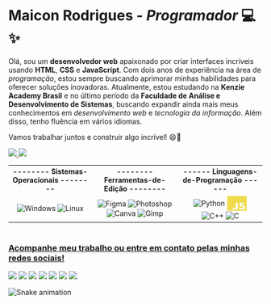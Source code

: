 
<h1><strong>Maicon Rodrigues</strong> - <em>Programador</em> 💻✨</h1>
<p>Olá, sou um <strong>desenvolvedor web</strong> apaixonado por criar interfaces incríveis usando <strong>HTML</strong>, <strong>CSS</strong> e <strong>JavaScript</strong>. Com dois anos de experiência na área de <em>programação</em>, estou sempre buscando aprimorar minhas habilidades para oferecer soluções inovadoras. Atualmente, estou estudando na <strong>Kenzie Academy Brasil</strong> e no último período da <strong>Faculdade de Análise e Desenvolvimento de Sistemas</strong>, buscando expandir ainda mais meus conhecimentos em <em>desenvolvimento web</em> e <em>tecnologia da informação</em>. Além disso, tenho fluência em vários idiomas.
<p>Vamos trabalhar juntos e construir algo incrível! 😄🚀</p>
 <div>
   <a href="https://github.com/Mr-programador">
   <img height="180em" src="https://github-readme-stats.vercel.app/api?username=Mr-programador&show_icons=true&theme=github_dark&include_all_commits=true&count_private=true"/>
   <img height="180em" src="https://github-readme-stats.vercel.app/api/top-langs/?username=Mr-programador&layout=compact&langs_count=6&theme=github_dark"/>
</div>

<table style="display: inline-block; text-align: center;">
  <tr>
    <th>-------- Sistemas-Operacionais --------</th>
    <th>-------- Ferramentas-de-Edição --------</th>
    <th>------ Linguagens-de-Programação ------</th>
  </tr>
  <tr>
    <td>
      <img style="vertical-align: middle;" alt="Windows" height="30" width="40" src="https://cdn.jsdelivr.net/gh/devicons/devicon/icons/windows8/windows8-original.svg">
      <img style="vertical-align: middle;" alt="Linux" height="30" width="40" src="https://cdn.jsdelivr.net/gh/devicons/devicon/icons/linux/linux-original.svg">
    </td>
    <td>
      <img style="vertical-align: middle;" alt="Figma" height="30" width="40" src="https://cdn.jsdelivr.net/gh/devicons/devicon/icons/figma/figma-original.svg">
      <img style="vertical-align: middle;" alt="Photoshop" height="30" width="40" src="https://cdn.jsdelivr.net/gh/devicons/devicon/icons/photoshop/photoshop-plain.svg">
      <img style="vertical-align: middle;" alt="Canva" height="30" width="40" src="https://cdn.jsdelivr.net/gh/devicons/devicon/icons/canva/canva-original.svg">
      <img style="vertical-align: middle;" alt="Gimp" height="30" width="40" src="https://cdn.jsdelivr.net/gh/devicons/devicon/icons/gimp/gimp-original.svg">
    </td>
    <td>
      <img style="vertical-align: middle;" alt="Python" height="30" width="40" src="https://cdn.jsdelivr.net/gh/devicons/devicon/icons/python/python-original.svg">
      <img style="vertical-align: middle;" alt="JavaScript" height="30" width="40" src="https://raw.githubusercontent.com/devicons/devicon/master/icons/javascript/javascript-plain.svg">
      <!--<img style="vertical-align: middle;" alt="PHP" height="30" width="40" src="https://cdn.jsdelivr.net/gh/devicons/devicon/icons/php/php-original.svg">-->
      <img style="vertical-align: middle;" alt="C++" height="30" width="40" src="https://cdn.jsdelivr.net/gh/devicons/devicon/icons/cplusplus/cplusplus-original.svg">
      <img style="vertical-align: middle;" alt="C" height="30" width="40" src="https://cdn.jsdelivr.net/gh/devicons/devicon/icons/c/c-original.svg">
    </td>
  </tr>
</table>

 <br>

  ### Acompanhe meu trabalho ou entre em contato pelas minhas redes sociais! 
 
<div>
 <a href="https://www.linkedin.com/in/mrprogramador" target="_blank"><img src="https://img.shields.io/badge/-LinkedIn-%230077B5?style=for-the-badge&logo=linkedin&logoColor=white" target="_blank"></a>
 <a href="https://www.instagram.com/mr.programador/" target="_blank"><img src="https://img.shields.io/badge/-Instagram-%23E4405F?style=for-the-badge&logo=instagram&logoColor=white" target="_blank"></a>
 <a href="https://www.twitter.com/@mr.programador" target="_blank"><img src="https://img.shields.io/badge/Twitter-1DA1F2?style=for-the-badge&logo=twitter&logoColor=white" target="_blank"></a>
 <a href="https://www.youtube.com/@mr.programador" target="_blank"><img src="https://img.shields.io/badge/YouTube-FF0000?style=for-the-badge&logo=youtube&logoColor=white" target="_blank"></a>
  <a href="https://www.tiktok.com/mr.programador/" target="_blank"><img src="https://img.shields.io/badge/TikTok-000000?style=for-the-badge&logo=tiktok&logoColor=white" target="_blank"></a>
 <a href = "mailto:mrprogramador@outlook.com"><img src="https://img.shields.io/badge/Microsoft_Outlook-0078D4?style=for-the-badge&logo=microsoft-outlook&logoColor=white" target="_blank"></a>
  <a href = "mailto:mrodrigues.programador@gmail.com"><img src="https://img.shields.io/badge/Gmail-D14836?style=for-the-badge&logo=gmail&logoColor=white" target="_blank"></a>
  
  ![Snake animation](https://github.com/Mr-programador/Mr-programador/blob/output/github-contribution-grid-snake.svg)

</div>

